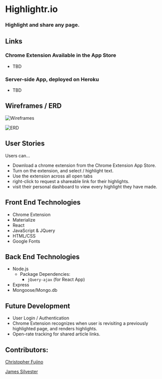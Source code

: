 # Highlightr.io
### Highlight and share any page. 

## Links
### Chrome Extension Available in the App Store
- TBD

### Server-side App, deployed on Heroku
- TBD 

## Wireframes / ERD
![Wireframes](https://i.imgur.com/ijZQc7Z.jpg)

![ERD](https://i.imgur.com/OlyDPDq.jpg)

## User Stories
Users can... 
- Download a chrome extension from the Chrome Extension App Store.
- Turn on the extension, and select / highlight text.
- Use the extension across all open tabs
- right-click to request a shareable link for their highlights. 
- visit their personal dashboard to view every highlight they have made.

## Front End Technologies
- Chrome Extension
- Materialize
- React
- JavaScript & JQuery
- HTML/CSS
- Google Fonts

## Back End Technologies
- Node.js
	- Package Dependencies:
		- `jQuery-ajax` (for React App)
- Express
- Mongoose/Mongo.db

## Future Development
- User Login  / Authentication
- Chrome Extension recognizes when user is revisiting a previously highlighted page, and renders highlights.
- Open-rate tracking for shared article links.

## Contributors:
[Christopher Fujino](https://github.com/christopherfujino)

[James Silvester](https://github.com/jamesrsilvester)

